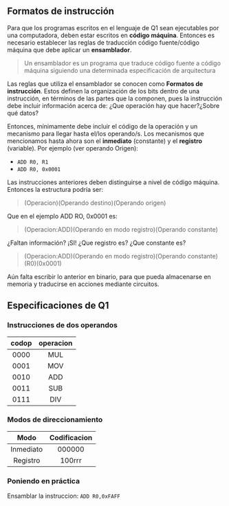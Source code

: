 ## Formatos de instrucción 

Para que los programas escritos en el lenguaje de Q1 sean ejecutables por una computadora, deben estar escritos en **código máquina**. Entonces es necesario establecer las reglas de traducción código fuente/código máquina que debe aplicar un **ensamblador**. 

> Un ensamblador es un programa que traduce código fuente a código máquina siguiendo una determinada especificación de arquitectura

Las reglas que utiliza el ensamblador se conocen como **Formatos de instrucción**. Estos definen la organización de los bits dentro de una instrucción, en términos de las partes que la componen, pues la instrucción debe incluir información acerca de: ¿Que operación hay que hacer?¿Sobre qué datos? 

Entonces, mínimamente debe incluir el código de la operación y un mecanismo para llegar hasta el/los operando/s.
Los mecanismos que mencionamos hasta ahora son el **inmediato** (constante) y el **registro** (variable). Por ejemplo (ver operando Origen):

* ```ADD R0, R1```
* ```ADD R0, 0x0001```

Las instrucciones anteriores deben distinguirse a nivel de código máquina. Entonces la estructura podría ser:

> (Operacion)(Operando destino)(Operando origen)

Que en el ejemplo ADD RO, 0x0001 es:

> (Operacion:ADD)(Operando en modo registro)(Operando constante)


¿Faltan información? ¡SI! ¿Que registro es? ¿Que constante es?

> (Operacion:ADD)(Operando en modo registro)(Operando constante)(R0)(0x0001)

Aún falta escribir lo anterior en binario, para que pueda almacenarse en memoria y traducirse en acciones mediante circuitos.

## Especificaciones de Q1

### Instrucciones de dos operandos

| codop | operacion |
|:-----:|:---------:|
| 0000  | MUL |
| 0001  | MOV |
| 0010  | ADD |
| 0011  | SUB |
| 0111  | DIV |


### Modos de direccionamiento

| Modo | Codificacion |
|:----------:|:---------:|
| Inmediato  | 000000 |
| Registro   | 100rrr |



### Poniendo en práctica

Ensamblar la instruccion: ```ADD R0,0xFAFF```